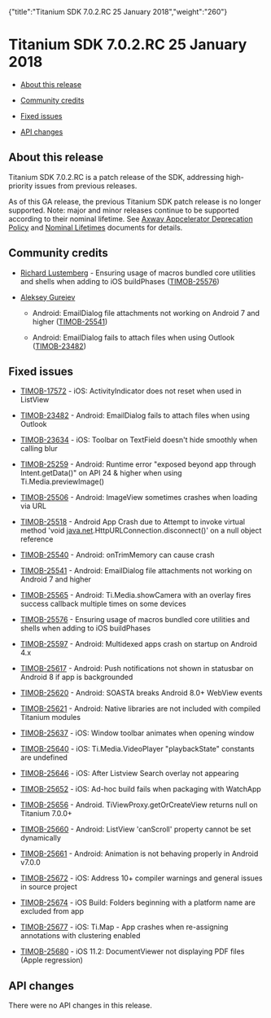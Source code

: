 {"title":"Titanium SDK 7.0.2.RC 25 January 2018","weight":"260"} 

# Titanium SDK 7.0.2.RC 25 January 2018

*   [About this release](#Aboutthisrelease)
    
*   [Community credits](#Communitycredits)
    
*   [Fixed issues](#Fixedissues)
    
*   [API changes](#APIchanges)
    

## About this release

Titanium SDK 7.0.2.RC is a patch release of the SDK, addressing high-priority issues from previous releases.

As of this GA release, the previous Titanium SDK patch release is no longer supported. Note: major and minor releases continue to be supported according to their nominal lifetime. See [Axway Appcelerator Deprecation Policy](/docs/appc/AMPLIFY_Appcelerator_Services_Overview/Axway_Appcelerator_Deprecation_Policy/) and [Nominal Lifetimes](/docs/appc/AMPLIFY_Appcelerator_Services_Overview/Axway_Appcelerator_Product_Lifecycle/#NominalLifetimes) documents for details.

## Community credits

*   [Richard Lustemberg](https://github.com/rlustemberg) - Ensuring usage of macros bundled core utilities and shells when adding to iOS buildPhases ([TIMOB-25576](https://jira.appcelerator.org/browse/TIMOB-25576))
    
*   [Aleksey Gureiev](https://github.com/alg)
    
    *   Android: EmailDialog file attachments not working on Android 7 and higher ([TIMOB-25541](https://jira.appcelerator.org/browse/TIMOB-25541))
        
    *   Android: EmailDialog fails to attach files when using Outlook ([TIMOB-23482](https://jira.appcelerator.org/browse/TIMOB-23482))
        

## Fixed issues

*   [TIMOB-17572](https://jira.appcelerator.org/browse/TIMOB-17572) - iOS: ActivityIndicator does not reset when used in ListView
    
*   [TIMOB-23482](https://jira.appcelerator.org/browse/TIMOB-23482) - Android: EmailDialog fails to attach files when using Outlook
    
*   [TIMOB-23634](https://jira.appcelerator.org/browse/TIMOB-23634) - iOS: Toolbar on TextField doesn't hide smoothly when calling blur
    
*   [TIMOB-25259](https://jira.appcelerator.org/browse/TIMOB-25259) - Android: Runtime error "exposed beyond app through Intent.getData()" on API 24 & higher when using Ti.Media.previewImage()
    
*   [TIMOB-25506](https://jira.appcelerator.org/browse/TIMOB-25506) - Android: ImageView sometimes crashes when loading via URL
    
*   [TIMOB-25518](https://jira.appcelerator.org/browse/TIMOB-25518) - Android App Crash due to Attempt to invoke virtual method 'void [java.net](http://java.net).HttpURLConnection.disconnect()' on a null object reference
    
*   [TIMOB-25540](https://jira.appcelerator.org/browse/TIMOB-25540) - Android: onTrimMemory can cause crash
    
*   [TIMOB-25541](https://jira.appcelerator.org/browse/TIMOB-25541) - Android: EmailDialog file attachments not working on Android 7 and higher
    
*   [TIMOB-25565](https://jira.appcelerator.org/browse/TIMOB-25565) - Android: Ti.Media.showCamera with an overlay fires success callback multiple times on some devices
    
*   [TIMOB-25576](https://jira.appcelerator.org/browse/TIMOB-25576) - Ensuring usage of macros bundled core utilities and shells when adding to iOS buildPhases
    
*   [TIMOB-25597](https://jira.appcelerator.org/browse/TIMOB-25597) - Android: Multidexed apps crash on startup on Android 4.x
    
*   [TIMOB-25617](https://jira.appcelerator.org/browse/TIMOB-25617) - Android: Push notifications not shown in statusbar on Android 8 if app is backgrounded
    
*   [TIMOB-25620](https://jira.appcelerator.org/browse/TIMOB-25620) - Android: SOASTA breaks Android 8.0+ WebView events
    
*   [TIMOB-25621](https://jira.appcelerator.org/browse/TIMOB-25621) - Android: Native libraries are not included with compiled Titanium modules
    
*   [TIMOB-25637](https://jira.appcelerator.org/browse/TIMOB-25637) - iOS: Window toolbar animates when opening window
    
*   [TIMOB-25640](https://jira.appcelerator.org/browse/TIMOB-25640) - iOS: Ti.Media.VideoPlayer "playbackState" constants are undefined
    
*   [TIMOB-25646](https://jira.appcelerator.org/browse/TIMOB-25646) - iOS: After Listview Search overlay not appearing
    
*   [TIMOB-25652](https://jira.appcelerator.org/browse/TIMOB-25652) - iOS: Ad-hoc build fails when packaging with WatchApp
    
*   [TIMOB-25656](https://jira.appcelerator.org/browse/TIMOB-25656) - Android. TiViewProxy.getOrCreateView returns null on Titanium 7.0.0+
    
*   [TIMOB-25660](https://jira.appcelerator.org/browse/TIMOB-25660) - Android: ListView 'canScroll' property cannot be set dynamically
    
*   [TIMOB-25661](https://jira.appcelerator.org/browse/TIMOB-25661) - Android: Animation is not behaving properly in Android v7.0.0
    
*   [TIMOB-25672](https://jira.appcelerator.org/browse/TIMOB-25672) - iOS: Address 10+ compiler warnings and general issues in source project
    
*   [TIMOB-25674](https://jira.appcelerator.org/browse/TIMOB-25674) - iOS Build: Folders beginning with a platform name are excluded from app
    
*   [TIMOB-25677](https://jira.appcelerator.org/browse/TIMOB-25677) - iOS: Ti.Map - App crashes when re-assigning annotations with clustering enabled
    
*   [TIMOB-25680](https://jira.appcelerator.org/browse/TIMOB-25680) - iOS 11.2: DocumentViewer not displaying PDF files (Apple regression)
    

## API changes

There were no API changes in this release.